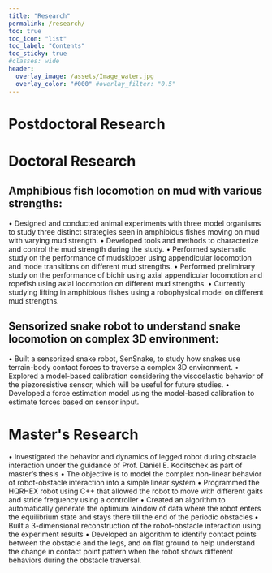```yaml
---
title: "Research"
permalink: /research/
toc: true
toc_icon: "list"
toc_label: "Contents"
toc_sticky: true
#classes: wide
header:
  overlay_image: /assets/Image_water.jpg
  overlay_color: "#000" #overlay_filter: "0.5"
---
```


# Postdoctoral Research

# Doctoral Research

## Amphibious fish locomotion on mud with various strengths:
• Designed and conducted animal experiments with three model organisms to study three distinct strategies seen in amphibious fishes
moving on mud with varying mud strength.
• Developed tools and methods to characterize and control the mud strength during the study.
• Performed systematic study on the performance of mudskipper using appendicular locomotion and mode transitions on different mud
strengths.
• Performed preliminary study on the performance of bichir using axial appendicular locomotion and ropefish using axial locomotion
on different mud strengths.
• Currently studying lifting in amphibious fishes using a robophysical model on different mud strengths.

## Sensorized snake robot to understand snake locomotion on complex 3D environment:
• Built a sensorized snake robot, SenSnake, to study how snakes use terrain-body contact forces to traverse a complex 3D environment.
• Explored a model-based calibration considering the viscoelastic behavior of the piezoresistive sensor, which will be useful for future
studies.
• Developed a force estimation model using the model-based calibration to estimate forces based on sensor input.

# Master's Research
• Investigated the behavior and dynamics of legged robot during obstacle interaction under the guidance of Prof. Daniel E. Koditschek as part of master’s thesis
• The objective is to model the complex non-linear behavior of robot-obstacle interaction into a simple linear system
• Programmed the HQRHEX robot using C++ that allowed the robot to move with different gaits and stride frequency using a controller
• Created an algorithm to automatically generate the optimum window of data where the robot enters the equilibrium state and stays there till the end of the periodic obstacles
• Built a 3-dimensional reconstruction of the robot-obstacle interaction using the experiment results
• Developed an algorithm to identify contact points between the obstacle and the legs, and on flat ground to help understand the change in contact point pattern when the robot shows different behaviors during the obstacle traversal.
